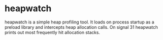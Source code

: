 heapwatch
=========

heapwatch is a simple heap profiling tool. It loads on process startup as a preload library
and intercepts heap allocation calls. On signal 31 heapwatch prints out most frequently hit
allocation stacks.
